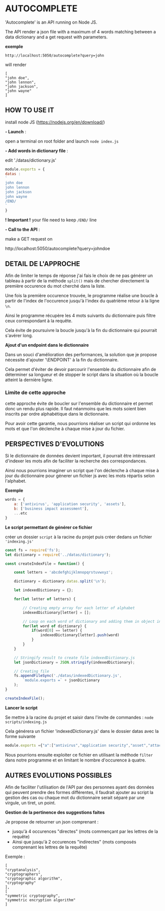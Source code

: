 # AUTOCOMPLETE

'Autocomplete' is an API running on Node JS.

The API render a json file with a maximum of 4 words matching between a data dictionary and a get request with parameters.

**exemple**

`http://localhost:5050/autocomplete?query=john`

will render 

```
[
"john doe",
"john lennon",
"john jackson",
"john wayne"
]
```

## HOW TO USE IT

install node JS (https://nodejs.org/en/download/)

**- Launch** :

open a terminal on root folder and launch `node index.js`

**- Add words in dictionary file** : 

edit './datas/dictionary.js'

```js
module.exports = {
datas :
`
john doe
john lennon
john jackson
john wayne
/END/
`
}
```

**! Important !** your file need to keep `/END/` line

**- Call to the API** : 

make a GET request on 

http://localhost:5050/autocomplete?query=johndoe

## DETAIL DE L'APPROCHE

Afin de limiter le temps de réponse j'ai fais le choix de ne pas générer un tableau à partir de la méthode `split()` mais de chercher directement la première occurence du mot cherché dans la liste.

Une fois la première occurence trouvée, le programme réalise une boucle à partir de l'index de l'occurence jusqu'à l'index du quatrième retour à la ligne `\n`.

Ainsi le programme récupère les 4 mots suivants du dictionnaire puis filtre ceux correspondant à la requête.

Cela évite de poursuivre la boucle jusqu'à la fin du dictionnaire qui pourrait s'avérer long.

**Ajout d'un endpoint dans le dictionnaire**

Dans un souci d'amélioration des performances, la solution que je propose nécessite d'ajouter '\ENDPOINT\' à la fin du dictionnaire.

Cela permet d'éviter de devoir parcourir l'ensemble du dictionnaire afin de déterminer sa longueur et de stopper le script dans la situation où la boucle atteint la dernière ligne.

### Limite de cette approche
cette approche évite de boucler sur l'ensemble du dictionnaire et permet donc un rendu plus rapide.
Il faut néanmoins que les mots soient bien inscrits par ordre alphabétique dans le dictionnaire.

Pour avoir cette garantie, nous pourrions réaliser un script qui ordonne les mots et que l'on déclenche à chaque mise à jour du fichier.

## PERSPECTIVES D'EVOLUTIONS

Si le dictionnaire de données devient important, il pourrait être intéressant d'indexer les mots afin de faciliter la recherche des correspondances.

Ainsi nous pourrions imaginer un script que l'on déclenche à chaque mise à jour du dictionnaire pour génerer un fichier js avec les mots répartis selon l'alphabet.

**Exemple**

```js
words = {
    a: ['antivirus', 'application security', 'assets'],
    b: ['business impact assessment'],
    ...etc
}
```

**Le script permettant de générer ce fichier**

créer un dossier `script` à la racine du projet puis créer dedans un fichier `'indexing.js'`

```js
const fs = require('fs');
let dictionary = require('../datas/dictionary');

const createIndexFile = function() {

    const letters = 'abcdefghijklmnopqrstuvwxyz';

    dictionary = dictionary.datas.split('\n');

    let indexedDictionary = {};

    for(let letter of letters) {

        // Creating empty array for each letter of alphabet
        indexedDictionary[letter] = [];

        // Loop on each word of dictionary and adding them in object indexedDictionary
        for(let word of dictionary) {
            if(word[0] == letter) {
                indexedDictionary[letter].push(word)
            }
        }
    }

    // Stringify result to create file indexedDictionary.js
    let jsonDictionary = JSON.stringify(indexedDictionary);

    // Creating file
    fs.appendFileSync('./datas/indexedDictionary.js',
        `module.exports =` + jsonDictionary
    );
}

createIndexFile();
```

**Lancer le script**

Se mettre à la racine du projet et saisir dans l'invite de commandes : `node scripts/indexing.js`

Cela générera un fichier 'indexedDictionary.js' dans le dossier datas avec la forme suivante
```js
module.exports ={"a":["antivirus","application security","asset","attack surface","authorization"],"b":["business impact assessment"],"c":["cloud computing","computer network defense analysis","computer network defense infrastructure support","computer security incident","cryptanalysis","cryptographers","cryptographic algorithm","cryptography","cryptology"],"d":["data breach","data integrity","data leakage"],"e":[],"f":[],"g":[],"h":["hacker","hash value","hashing"],"i":[],"j":[],"k":["key","keylogger"],"l":[],"m":["malicious code","malware"],"n":[],"o":[],"p":[],"q":[],"r":[],"s":["symmetric cryptography","symmetric encryption algorithm"],"t":[],"u":[],"v":[],"w":[],"x":[],"y":[],"z":[]}
```

Nous pourrions ensuite exploiter ce fichier en utilisant la méthode `filter` dans notre programme et en limitant le nombre d'occurence à quatre.

## AUTRES EVOLUTIONS POSSIBLES

Afin de faciliter l'utilisation de l'API par des personnes ayant des données qui peuvent prendre des formes différentes, il faudrait ajouter au script la gestion des cas ou chaque mot du dictionnaire serait séparé par une virgule, un tiret, un point.

**Gestion de la pertinence des suggestions faites**

Je propose de retourner un json comprenant :

- jusqu'à 4 occurences "directes" (mots commençant par les lettres de la requête)
- Ainsi que jusqu'à 2 occurences "indirectes" (mots composés comprenant les lettres de la requête)

Exemple :

```
[
"cryptanalysis",
"cryptographers",
"cryptographic algorithm",
"cryptography"
],
[
"symmetric cryptography",
"symmetric encryption algorithm"
]
```
